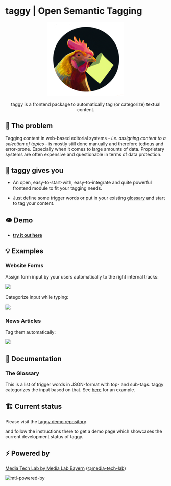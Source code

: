# taggy | Open Semantic Tagging

<p align="center">
  <img width="240" alt="mtl-taggy" src="https://github.com/open-taggy/website/blob/main/static/img/logo.png">
</p>
<p align="center">
taggy is a frontend package to automatically tag (or categorize) textual content.
</p>

## 🧩 The problem

Tagging content in web-based editorial systems -
*i.e. assigning content to a selection of topics* - 
is mostly still done manually and therefore tedious and error-prone. Especially when it comes to large amounts of data.
Proprietary systems are often expensive and questionable in terms of data protection.

## 🎯 taggy gives you
- An open, easy-to-start-with, easy-to-integrate and quite powerful frontend module to fit your tagging needs.

- Just define some trigger words or put in your existing [glossary](#the-glossary) and start to tag your content. 

## 👁️ Demo

- **[try it out here](https://open-taggy.github.io/demo/)**

## 💡 Examples

### Website Forms
Assign form input by your users automatically to the right internal tracks:

<img src="/screencasts/screencast-shop_en_submit.gif" width="600" />

Categorize input while typing:

<img src="/screencasts/screencast-fan_en_live.gif" width="600" />

### News Articles
Tag them automatically:

<img src="/screencasts/screencast-media_en_media.gif" width="600" /> 

## 📘 Documentation

### The Glossary
This is a list of trigger words in JSON-format with top- and sub-tags. taggy categorizes the input based on that.
See <a href="https://github.com/open-taggy/taggy/blob/main/data/glossary-abo.json">here</a> for an example.

## 🏗️ Current status
Please visit the [taggy demo repository](https://github.com/open-taggy/demo) 

and follow the instructions there to get a demo page which showcases the current development status of taggy. 


## ⚡ Powered by

<a href="https://media-tech-lab.com">Media Tech Lab by Media Lab Bayern</a> (<a href="https://github.com/media-tech-lab">@media-tech-lab</a>)

<img width="240" alt="mtl-powered-by" src="https://user-images.githubusercontent.com/12242651/189848013-001839f4-f866-434c-b1d8-90b195ab738b.png">
